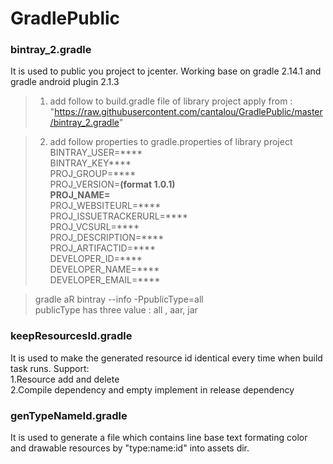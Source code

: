 # GradlePublic

### bintray_2.gradle
It is used to public you project to jcenter. Working base on gradle 2.14.1 and gradle android plugin 2.1.3  
> 1. add follow to build.gradle file of library project
  apply from : "https://raw.githubusercontent.com/cantalou/GradlePublic/master/bintray_2.gradle"  
  
> 2. add follow properties to gradle.properties of library project
  BINTRAY_USER=****  
  BINTRAY_KEY****  
  PROJ_GROUP=****  
  PROJ_VERSION=****(format 1.0.1)  
  PROJ_NAME=****  
  PROJ_WEBSITEURL=****  
  PROJ_ISSUETRACKERURL=****  
  PROJ_VCSURL=****  
  PROJ_DESCRIPTION=****  
  PROJ_ARTIFACTID=****  
  DEVELOPER_ID=****  
  DEVELOPER_NAME=****  
  DEVELOPER_EMAIL=****  
  
> gradle aR bintray --info -PpublicType=all   
> publicType has three value : all , aar, jar

### keepResourcesId.gradle
It is used to make the generated resource id identical every time when build task runs.
Support:   
1.Resource add and delete  
2.Compile dependency and empty implement in release dependency  

### genTypeNameId.gradle
It is used to generate a file which contains line base text formating color and drawable resources by "type:name:id" into assets dir.
